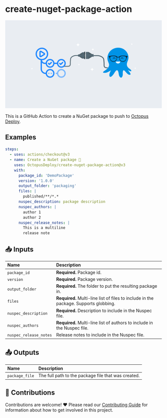 # create-nuget-package-action

<img alt= "" src="https://github.com/OctopusDeploy/create-nuget-package-action/raw/main/assets/github-actions-octopus.png" />

This is a GitHub Action to create a NuGet package to push to [Octopus Deploy](https://octopus.com/).

## Examples

```yml
steps:
  - uses: actions/checkout@v3
  - name: Create a NuGet package 🐙
    uses: OctopusDeploy/create-nuget-package-action@v3
    with:
      package_id: 'DemoPackage'
      version: '1.0.0'
      output_folder: 'packaging'
      files: |
        published/**/*.*
      nuspec_description: package description
      nuspec_authors: |
        author 1
        author 2
      nuspec_release_notes: |
        This is a multiline
        release note
```

## 📥 Inputs

| Name                   | Description                                                                          |
| :--------------------- | :----------------------------------------------------------------------------------- |
| `package_id`           | **Required.** Package id.                                                            |
| `version`              | **Required.** Package version.                                                       |
| `output_folder`        | **Required.** The folder to put the resulting package in.                            |
| `files`                | **Required.** Multi-line list of files to include in the package. Supports globbing. |
| `nuspec_description`   | **Required.** Description to include in the Nuspec file.                             |
| `nuspec_authors`       | **Required.** Multi-line list of authors to include in the Nuspec file.              |
| `nuspec_release_notes` | Release notes to include in the Nuspec file.                                         |

## 📤 Outputs

| Name           | Description                                         |
| :------------- | :-------------------------------------------------- |
| `package_file` | The full path to the package file that was created. |

## 🤝 Contributions

Contributions are welcome! :heart: Please read our [Contributing Guide](CONTRIBUTING.md) for information about how to get involved in this project.

